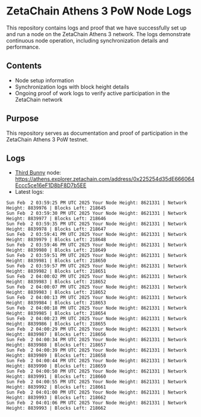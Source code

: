 # ZetaChain Athens 3 PoW Node Logs
This repository contains logs and proof that we have successfully set up and run a node on the ZetaChain Athens 3 network. The logs demonstrate continuous node operation, including synchronization details and performance.

## Contents
- Node setup information
- Synchronization logs with block height details
- Ongoing proof of work logs to verify active participation in the ZetaChain network

## Purpose
This repository serves as documentation and proof of participation in the ZetaChain Athens 3 PoW testnet.

## Logs

- [Third Bunny](https://thirdbunny.xyz/) node: https://athens.explorer.zetachain.com/address/0x225254d35dE666064Eccc5ce16eF1D8bF8D7b5EE
- Latest logs:
```
Sun Feb  2 03:59:25 PM UTC 2025 Your Node Height: 8621331 | Network Height: 8839976 | Blocks Left: 218645
Sun Feb  2 03:59:30 PM UTC 2025 Your Node Height: 8621331 | Network Height: 8839977 | Blocks Left: 218646
Sun Feb  2 03:59:35 PM UTC 2025 Your Node Height: 8621331 | Network Height: 8839978 | Blocks Left: 218647
Sun Feb  2 03:59:41 PM UTC 2025 Your Node Height: 8621331 | Network Height: 8839979 | Blocks Left: 218648
Sun Feb  2 03:59:46 PM UTC 2025 Your Node Height: 8621331 | Network Height: 8839980 | Blocks Left: 218649
Sun Feb  2 03:59:51 PM UTC 2025 Your Node Height: 8621331 | Network Height: 8839981 | Blocks Left: 218650
Sun Feb  2 03:59:57 PM UTC 2025 Your Node Height: 8621331 | Network Height: 8839982 | Blocks Left: 218651
Sun Feb  2 04:00:02 PM UTC 2025 Your Node Height: 8621331 | Network Height: 8839983 | Blocks Left: 218652
Sun Feb  2 04:00:07 PM UTC 2025 Your Node Height: 8621331 | Network Height: 8839983 | Blocks Left: 218652
Sun Feb  2 04:00:13 PM UTC 2025 Your Node Height: 8621331 | Network Height: 8839984 | Blocks Left: 218653
Sun Feb  2 04:00:18 PM UTC 2025 Your Node Height: 8621331 | Network Height: 8839985 | Blocks Left: 218654
Sun Feb  2 04:00:23 PM UTC 2025 Your Node Height: 8621331 | Network Height: 8839986 | Blocks Left: 218655
Sun Feb  2 04:00:29 PM UTC 2025 Your Node Height: 8621331 | Network Height: 8839987 | Blocks Left: 218656
Sun Feb  2 04:00:34 PM UTC 2025 Your Node Height: 8621331 | Network Height: 8839988 | Blocks Left: 218657
Sun Feb  2 04:00:39 PM UTC 2025 Your Node Height: 8621331 | Network Height: 8839989 | Blocks Left: 218658
Sun Feb  2 04:00:44 PM UTC 2025 Your Node Height: 8621331 | Network Height: 8839990 | Blocks Left: 218659
Sun Feb  2 04:00:50 PM UTC 2025 Your Node Height: 8621331 | Network Height: 8839991 | Blocks Left: 218660
Sun Feb  2 04:00:55 PM UTC 2025 Your Node Height: 8621331 | Network Height: 8839992 | Blocks Left: 218661
Sun Feb  2 04:01:00 PM UTC 2025 Your Node Height: 8621331 | Network Height: 8839993 | Blocks Left: 218662
Sun Feb  2 04:01:06 PM UTC 2025 Your Node Height: 8621331 | Network Height: 8839993 | Blocks Left: 218662
```

